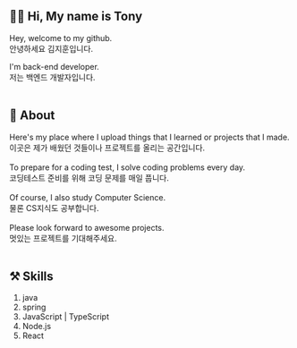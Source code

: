 ## 👨‍💻 Hi, My name is Tony
Hey, welcome to my github. <br>
안녕하세요 김지훈입니다.

I'm back-end developer. <br>
저는 백엔드 개발자입니다.
<br>
<br>
## 📘 About
Here's my place where I upload things that I learned or projects that I made. <br>
이곳은 제가 배웠던 것들이나 프로젝트를 올리는 공간입니다.
<br>
<br>
To prepare for a coding test, I solve coding problems every day. <br>
코딩테스트 준비를 위해 코딩 문제를 매일 풉니다.
<br>
<br>
Of course, I also study Computer Science. <br>
물론 CS지식도 공부합니다.
<br>
<br>
Please look forward to awesome projects. <br>
멋있는 프로젝트를 기대해주세요.
<br>
<br>
## ⚒ Skills
1. java
2. spring
3. JavaScript | TypeScript
4. Node.js
5. React
